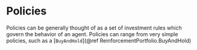 # Policies

Policies can be generally thought of as a set of investment rules which govern the behavior of an agent. Policies can range from very simple policies, such as a [`BuyAndHold`](@ref ReinforcementPortfolio.BuyAndHold)